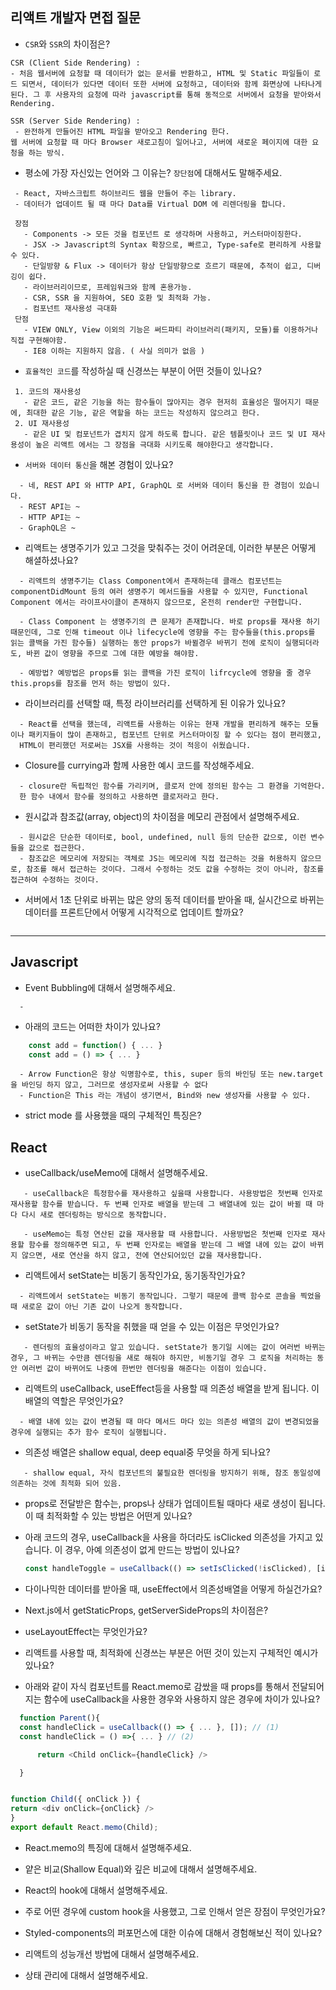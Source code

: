 ## 리액트 개발자 면접 질문

- `CSR`와 `SSR`의 차이점은?

```
CSR (Client Side Rendering) :
- 처음 웹서버에 요청할 때 데이터가 없는 문서를 반환하고, HTML 및 Static 파일들이 로드 되면서, 데이터가 있다면 데이터 또한 서버에 요청하고, 데이터와 함께 화면상에 나타나게 된다. 그 후 사용자의 요청에 따라 javascript를 통해 동적으로 서버에서 요청을 받아와서 Rendering.

SSR (Server Side Rendering) :
 - 완전하게 만들어진 HTML 파일을 받아오고 Rendering 한다.
웹 서버에 요청할 때 마다 Browser 새로고침이 일어나고, 서버에 새로운 페이지에 대한 요청을 하는 방식.
```

- 평소에 가장 자신있는 언어와 그 이유는? `장단점`에 대해서도 말해주세요.

```
 - React, 자바스크립트 하이브리드 웹을 만들어 주는 library.
 - 데이터가 업데이트 될 때 마다 Data를 Virtual DOM 에 리렌더링을 합니다.

 장점
   - Components -> 모든 것을 컴포넌트 로 생각하며 사용하고, 커스터마이징한다.
   - JSX -> Javascript의 Syntax 확장으로, 빠르고, Type-safe로 편리하게 사용할 수 있다.
   - 단일방향 & Flux -> 데이터가 항상 단일방향으로 흐르기 때문에, 추적이 쉽고, 디버깅이 쉽다.
   - 라이브러리이므로, 프레임워크와 함께 혼용가능.
   - CSR, SSR 을 지원하여, SEO 호환 및 최적화 가능.
   - 컴포넌트 재사용성 극대화
 단점
   - VIEW ONLY, View 이외의 기능은 써드파티 라이브러리(패키지, 모듈)를 이용하거나 직접 구현해야함.
   - IE8 이하는 지원하지 않음. ( 사실 의미가 없음 )
```

- `효율적인 코드`를 작성하실 때 신경쓰는 부분이 어떤 것들이 있나요?

```
 1. 코드의 재사용성
   - 같은 코드, 같은 기능을 하는 함수들이 많아지는 경우 현저히 효율성은 떨어지기 때문에, 최대한 같은 기능, 같은 역할을 하는 코드는 작성하지 않으려고 한다.
 2. UI 재사용성
   - 같은 UI 및 컴포넌트가 겹치지 않게 하도록 합니다. 같은 템플릿이나 코드 및 UI 재사용성이 높은 리액트 에서는 그 장점을 극대화 시키도록 해야한다고 생각합니다.
```

- `서버와 데이터 통신`을 해본 경험이 있나요?

```
  - 네, REST API 와 HTTP API, GraphQL 로 서버와 데이터 통신을 한 경험이 있습니다.
  - REST API는 ~
  - HTTP API는 ~
  - GraphQL은 ~
```

- 리액트는 생명주기가 있고 그것을 맞춰주는 것이 어려운데, 이러한 부분은 어떻게 해셜하셨나요?

```
  - 리액트의 생명주기는 Class Component에서 존재하는데 클래스 컴포넌트는 componentDidMount 등의 여러 생명주기 메서드들을 사용할 수 있지만, Functional Component 에서는 라이프사이클이 존재하지 않으므로, 온전히 render만 구현합니다.

  - Class Component 는 생명주기의 큰 문제가 존재합니다. 바로 props를 재사용 하기 때문인데, 그로 인해 timeout 이나 lifecycle에 영향을 주는 함수들을(this.props를 읽는 콜백을 가진 함수들) 실행하는 동안 props가 바뀔경우 바뀌기 전에 로직이 실행되더라도, 바뀐 값이 영향을 주므로 그에 대한 예방을 해야함.

  - 예방법? 예방법은 props를 읽는 콜백을 가진 로직이 lifrcycle에 영향을 줄 경우 this.props를 참조를 먼저 하는 방법이 있다.
```

- 라이브러리를 선택할 때, 특정 라이브러리를 선택하게 된 이유가 있나요?

```
  - React를 선택을 했는데, 리액트를 사용하는 이유는 현재 개발을 편리하게 해주는 모듈이나 패키지들이 많이 존재하고, 컴포넌트 단위로 커스터마이징 할 수 있다는 점이 편리했고,
  HTML이 편리했던 저로써는 JSX를 사용하는 것이 적응이 쉬웠습니다.
```

- Closure를 currying과 함께 사용한 예시 코드를 작성해주세요.

```
  - closure란 독립적인 함수를 가리키며, 클로저 안에 정의된 함수는 그 환경을 기억한다.
  한 함수 내에서 함수를 정의하고 사용하면 클로저라고 한다.
```

- 원시값과 참조값(array, object)의 차이점을 메모리 관점에서 설명해주세요.

```
  - 원시값은 단순한 데이터로, bool, undefined, null 등의 단순한 값으로, 이런 변수들을 값으로 접근한다.
  - 참조값은 메모리에 저장되는 객체로 JS는 메모리에 직접 접근하는 것을 허용하지 않으므로, 참조를 해서 접근하는 것이다. 그래서 수정하는 것도 값을 수정하는 것이 아니라, 참조를 접근하여 수정하는 것이다.
```

- 서버에서 1초 단위로 바뀌는 많은 양의 동적 데이터를 받아올 때, 실시간으로 바뀌는 데이터를 프론트단에서 어떻게 시각적으로 업데이트 할까요?

```

```

---

## Javascript

- Event Bubbling에 대해서 설명해주세요.

```
  -
```

- 아래의 코드는 어떠한 차이가 있나요?

```js
    const add = function() { ... }
    const add = () => { ... }
```

```
  - Arrow Function은 항상 익명함수로, this, super 등의 바인딩 또는 new.target을 바인딩 하지 않고, 그러므로 생성자로써 사용할 수 없다
  - Function은 This 라는 개념이 생기면서, Bind와 new 생성자를 사용할 수 있다.
```

- strict mode 를 사용했을 때의 구체적인 특징은?

## React

- useCallback/useMemo에 대해서 설명해주세요.

```
   - useCallback은 특정함수를 재사용하고 싶을때 사용합니다. 사용방법은 첫번째 인자로 재사용할 함수를 받습니다. 두 번째 인자로 배열을 받는데 그 배열내에 있는 값이 바뀔 때 마다 다시 새로 렌더링하는 방식으로 동작합니다.

   - useMemo는 특정 연산된 값을 재사용할 때 사용합니다. 사용방법은 첫번째 인자로 재사용할 함수를 정의해주면 되고, 두 번째 인자로는 배열을 받는데 그 배열 내에 있는 값이 바뀌지 않으면, 새로 연산을 하지 않고, 전에 연산되어있던 값을 재사용합니다.
```

- 리액트에서 setState는 비동기 동작인가요, 동기동작인가요?

```
  - 리액트에서 setState는 비동기 동작입니다. 그렇기 때문에 콜백 함수로 콘솔을 찍었을 때 새로운 값이 아닌 기존 값이 나오게 동작합니다.
```

- setState가 비동기 동작을 취했을 때 얻을 수 있는 이점은 무엇인가요?

```
   - 렌더링의 효율성이라고 알고 있습니다. setState가 동기일 시에는 값이 여러번 바뀌는 경우, 그 바뀌는 수만큼 렌더링을 새로 해줘야 하지만, 비동기일 경우 그 로직을 처리하는 동안 여러번 값이 바뀌어도 나중에 한번만 렌더링을 해준다는 이점이 있습니다.
```

- 리액트의 useCallback, useEffect등을 사용할 때 의존성 배열을 받게 됩니다. 이 배열의 역할은 무엇인가요?

```
  - 배열 내에 있는 값이 변경될 때 마다 메서드 마다 있는 의존성 배열의 값이 변경되었을 경우에 실행되는 추가 함수 로직이 실행됩니다.
```

- 의존성 배열은 shallow equal, deep equal중 무엇을 하게 되나요?

```
   - shallow equal, 자식 컴포넌트의 불필요한 렌더링을 방지하기 위해, 참조 동일성에 의존하는 것에 최적화 되어 있음.
```

- props로 전달받은 함수는, props나 상태가 업데이트될 때마다 새로 생성이 됩니다. 이 때 최적화할 수 있는 방법은 어떤게 있나요?

- 아래 코드의 경우, useCallback을 사용을 하더라도 isClicked 의존성을 가지고 있습니다. 이 경우, 아예 의존성이 없게 만드는 방법이 있나요?

  ```js
  const handleToggle = useCallback(() => setIsClicked(!isClicked), [isClicked]);
  ```

- 다이나믹한 데이터를 받아올 때, useEffect에서 의존성배열을 어떻게 하실건가요?

- Next.js에서 getStaticProps, getServerSideProps의 차이점은?

- useLayoutEffect는 무엇인가요?

- 리액트를 사용할 때, 최적화에 신경쓰는 부분은 어떤 것이 있는지 구체적인 예시가 있나요?

- 아래와 같이 자식 컴포넌트를 React.memo로 감쌌을 때 props를 통해서 전달되어지는 함수에 useCallback을 사용한 경우와 사용하지 않은 경우에 차이가 있나요?

```js
  function Parent(){
  const handleClick = useCallback(() => { ... }, []); // (1)
  const handleClick = () =>{ ... } // (2)

      return <Child onClick={handleClick} />

  }


function Child({ onClick }) {
return <div onClick={onClick} />
}
export default React.memo(Child);
```

- React.memo의 특징에 대해서 설명해주세요.

- 얕은 비교(Shallow Equal)와 깊은 비교에 대해서 설명해주세요.

- React의 hook에 대해서 설명해주세요.

- 주로 어떤 경우에 custom hook을 사용했고, 그로 인해서 얻은 장점이 무엇인가요?

- Styled-components의 퍼포먼스에 대한 이슈에 대해서 경험해보신 적이 있나요?

- 리액트의 성능개선 방법에 대해서 설명해주세요.

- 상태 관리에 대해서 설명해주세요.
